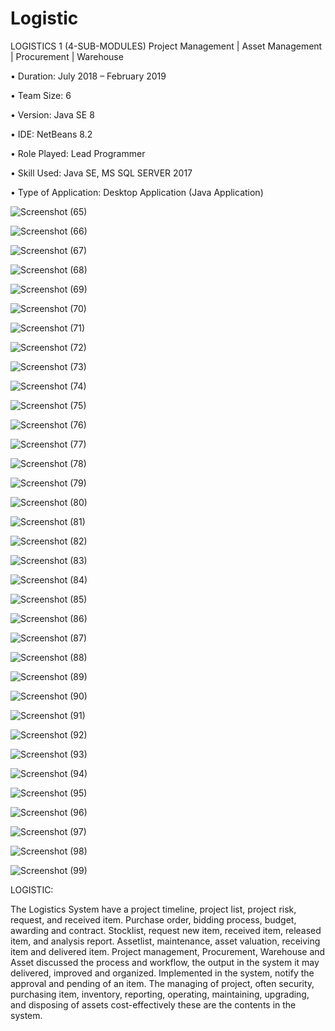 # Logistic
LOGISTICS 1 (4-SUB-MODULES)
Project Management | Asset Management | Procurement | Warehouse

•	Duration: July 2018 – February 2019

•	Team Size: 6

•	Version: Java SE 8

•	IDE: NetBeans 8.2

•	Role Played: Lead Programmer

•	Skill Used: Java SE, MS SQL SERVER 2017

•	Type of Application: Desktop Application (Java Application)

![Screenshot (65)](https://user-images.githubusercontent.com/55613764/79627438-be73d480-816a-11ea-8d36-0465341c97b2.png)

![Screenshot (66)](https://user-images.githubusercontent.com/55613764/79627441-ca5f9680-816a-11ea-99a4-e4f2912640fb.png)

![Screenshot (67)](https://user-images.githubusercontent.com/55613764/79627583-27a81780-816c-11ea-9f19-da2ee5441472.png)

![Screenshot (68)](https://user-images.githubusercontent.com/55613764/79627584-2bd43500-816c-11ea-8178-2dacb6a4586d.png)

![Screenshot (69)](https://user-images.githubusercontent.com/55613764/79627587-342c7000-816c-11ea-8e1d-29a05d776d40.png)

![Screenshot (70)](https://user-images.githubusercontent.com/55613764/79627590-38f12400-816c-11ea-83c7-68631ae1d52e.png)

![Screenshot (71)](https://user-images.githubusercontent.com/55613764/79627601-558d5c00-816c-11ea-9925-04e241e9c76f.png)

![Screenshot (72)](https://user-images.githubusercontent.com/55613764/79627605-5d4d0080-816c-11ea-9059-ca7474678686.png)

![Screenshot (73)](https://user-images.githubusercontent.com/55613764/79627606-6047f100-816c-11ea-8b81-48ef3cc04d5e.png)

![Screenshot (74)](https://user-images.githubusercontent.com/55613764/79627610-66d66880-816c-11ea-88f5-075d82a7b309.png)

![Screenshot (75)](https://user-images.githubusercontent.com/55613764/79627614-6938c280-816c-11ea-8e5d-dbc3cd9790e3.png)

![Screenshot (76)](https://user-images.githubusercontent.com/55613764/79627617-7786de80-816c-11ea-8e0a-bde8a443249f.png)

![Screenshot (77)](https://user-images.githubusercontent.com/55613764/79627620-79e93880-816c-11ea-8661-6c3f2846dddf.png)

![Screenshot (78)](https://user-images.githubusercontent.com/55613764/79627621-7c4b9280-816c-11ea-90f2-e1c37555c152.png)

![Screenshot (79)](https://user-images.githubusercontent.com/55613764/79627622-7eadec80-816c-11ea-820b-4265b69aece6.png)

![Screenshot (80)](https://user-images.githubusercontent.com/55613764/79627623-81104680-816c-11ea-96fb-1fd9570922ef.png)

![Screenshot (81)](https://user-images.githubusercontent.com/55613764/79627627-88375480-816c-11ea-8968-4aa514ececf0.png)

![Screenshot (82)](https://user-images.githubusercontent.com/55613764/79627641-a1d89c00-816c-11ea-9e9e-606822067a64.png)

![Screenshot (83)](https://user-images.githubusercontent.com/55613764/79627642-a4d38c80-816c-11ea-8c40-b33c769e1e62.png)

![Screenshot (84)](https://user-images.githubusercontent.com/55613764/79627645-a69d5000-816c-11ea-97d1-325c55d98766.png)

![Screenshot (85)](https://user-images.githubusercontent.com/55613764/79627647-ab620400-816c-11ea-9b5a-9aeb69592a0e.png)

![Screenshot (86)](https://user-images.githubusercontent.com/55613764/79627648-adc45e00-816c-11ea-8b63-671864c64f00.png)

![Screenshot (87)](https://user-images.githubusercontent.com/55613764/79627650-b157e500-816c-11ea-9815-43fa01e907d5.png)

![Screenshot (88)](https://user-images.githubusercontent.com/55613764/79627655-bae14d00-816c-11ea-8eed-329623918b72.png)

![Screenshot (89)](https://user-images.githubusercontent.com/55613764/79627670-d2b8d100-816c-11ea-8215-893638b0c39c.png)

![Screenshot (90)](https://user-images.githubusercontent.com/55613764/79627671-d64c5800-816c-11ea-8f24-3cc2f9e9fdde.png)

![Screenshot (91)](https://user-images.githubusercontent.com/55613764/79627673-d8161b80-816c-11ea-8e56-bf332777b72a.png)

![Screenshot (92)](https://user-images.githubusercontent.com/55613764/79627675-da787580-816c-11ea-82a7-ad0a209d1705.png)

![Screenshot (93)](https://user-images.githubusercontent.com/55613764/79627680-df3d2980-816c-11ea-868d-4d4bd11d7ead.png)

![Screenshot (94)](https://user-images.githubusercontent.com/55613764/79627686-f4b25380-816c-11ea-98b6-12603c95ce3f.png)

![Screenshot (95)](https://user-images.githubusercontent.com/55613764/79627690-f7ad4400-816c-11ea-875b-c7a547adee79.png)

![Screenshot (96)](https://user-images.githubusercontent.com/55613764/79627692-f9770780-816c-11ea-81ef-0bc9f172ea81.png)

![Screenshot (97)](https://user-images.githubusercontent.com/55613764/79627694-fbd96180-816c-11ea-965a-b4be4181abf0.png)

![Screenshot (98)](https://user-images.githubusercontent.com/55613764/79627699-fe3bbb80-816c-11ea-9014-be34cf28db57.png)

![Screenshot (99)](https://user-images.githubusercontent.com/55613764/79627703-009e1580-816d-11ea-9a59-a17a3bec3695.png)

LOGISTIC:

The Logistics System have a project timeline, project list, project risk, request,
and received item. Purchase order, bidding process, budget, awarding and contract. Stocklist, request new item, received item, released item, and
analysis report. Assetlist, maintenance, asset valuation, receiving item and 
delivered item. Project management, Procurement, Warehouse and Asset discussed the process and workflow, the output in the system it may delivered, improved and organized. Implemented in the system, 
notify the approval and pending of an item.
The managing of project, often security, purchasing item, inventory, reporting, operating, maintaining, upgrading, and disposing of assets cost-effectively these are the contents in the system.
